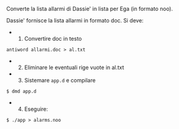 Converte la lista allarmi di Dassie' in lista per Ega (in formato noo).

Dassie' fornisce la lista allarmi in formato doc. Si deve:

* 1. Convertire doc in testo
```
antiword allarmi.doc > al.txt
```
* 2. Eliminare le eventuali rige vuote in al.txt
* 3. Sistemare `app.d` e compilare
```
$ dmd app.d
```
* 4. Eseguire:
```
$ ./app > alarms.noo
```
